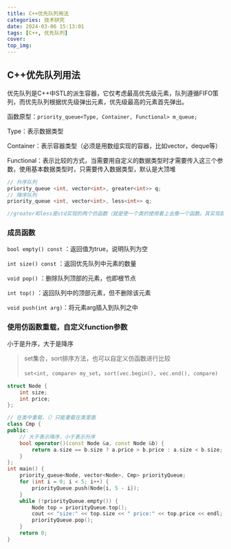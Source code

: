 ```yaml
---
title: C++优先队列用法
categories: 技术研究
date: 2024-03-06 15:13:01
tags: [C++, 优先队列]
cover:
top_img:
---
```

## C++优先队列用法

优先队列是C++中STL的派生容器，它仅考虑最高优先级元素，队列遵循FIFO策列，而优先队列根据优先级弹出元素，优先级最高的元素首先弹出。

函数原型：`priority_queue<Type, Container, Functional> m_queue;`

Type：表示数据类型

Container：表示容器类型（必须是用数组实现的容器，比如vector，deque等）

Functional：表示比较的方式，当需要用自定义的数据类型时才需要传入这三个参数，使用基本数据类型时，只需要传入数据类型，默认是大顶堆

```c++
// 升序队列
priority_queue <int, vector<int>, greater<int>> q;
// 降序队列
priority_queue <int, vector<int>, less<int>> q;

//greater和less是std实现的两个仿函数（就是使一个类的使用看上去像一个函数。其实现就是类中实现一个operator()，这个类就有了类似函数的行为）
```

### 成员函数

`bool empty() const` ：返回值为true，说明队列为空

`int size() const` ：返回优先队列中元素的数量

`void pop()` ：删除队列顶部的元素，也即根节点

`int top()` ：返回队列中的顶部元素，但不删除该元素

`void push(int arg)`：将元素arg插入到队列之中

### 使用仿函数重载，自定义function参数

小于是升序，大于是降序

> set集合，sort排序方法，也可以自定义仿函数进行比较
>
> `set<int, compare> my_set`，`sort(vec.begin(), vec.end(), compare)`

```c++
struct Node {
    int size;
    int price;
};

// 在类中重载，（）只能重载在类里面
class Cmp {
public:
	// 大于表示降序，小于表示升序
    bool operator()(const Node &a, const Node &b) {
        return a.size == b.size ? a.price > b.price : a.size < b.size;
    }
};
int main() {
    priority_queue<Node, vector<Node>, Cmp> priorityQueue;
    for (int i = 0; i < 5; i++) {
        priorityQueue.push(Node{i, 5 - i});
    }
    while (!priorityQueue.empty()) {
        Node top = priorityQueue.top();
        cout << "size:" << top.size << " price:" << top.price << endl;
        priorityQueue.pop();
    }
    return 0;
}
```

